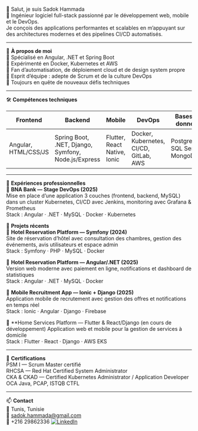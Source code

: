 👋 Salut, je suis Sadok Hammada  
🎯 Ingénieur logiciel full-stack passionné par le développement web, mobile et le DevOps.  
Je conçois des applications performantes et scalables en m’appuyant sur des architectures modernes et des pipelines CI/CD automatisés.  

---

🧠 **À propos de moi**  
🔹 Spécialisé en Angular, .NET et Spring Boot  
🔹 Expérimenté en Docker, Kubernetes et AWS  
🔹 Fan d’automatisation, de déploiement cloud et de design system propre  
🔹 Esprit d’équipe : adepte de Scrum et de la culture DevOps  
🔹 Toujours en quête de nouveaux défis techniques  

---

🛠️ **Compétences techniques**  

| Frontend | Backend | Mobile | DevOps | Bases de données |
|----------|---------|--------|--------|----------------|
| Angular, HTML/CSS/JS | Spring Boot, .NET, Django, Symfony, Node.js/Express | Flutter, React Native, Ionic | Docker, Kubernetes, CI/CD, GitLab, AWS | PostgreSQL, SQL Server, MongoDB |

---

💼 **Expériences professionnelles**  
🔸 **BNA Bank — Stage DevOps (2025)**  
Mise en place d’une application 3 couches (frontend, backend, MySQL) dans un cluster Kubernetes, CI/CD avec Jenkins, monitoring avec Grafana & Prometheus  
Stack : Angular · .NET · MySQL · Docker · Kubernetes  

💼 **Projets récents**  
🔸 **Hotel Reservation Platform — Symfony (2024)**  
Site de réservation d’hôtel avec consultation des chambres, gestion des événements, avis utilisateurs et espace admin  
Stack : Symfony · PHP · MySQL · Docker  

🔸 **Hotel Reservation Platform — Angular/.NET (2025)**  
Version web moderne avec paiement en ligne, notifications et dashboard de statistiques  
Stack : Angular · .NET · MySQL · Docker  

🔸 **Mobile Recruitment App — Ionic + Django (2025)**  
Application mobile de recrutement avec gestion des offres et notifications en temps réel  
Stack : Ionic · Angular · Django · Firebase 

🔸 **Home Services Platform — Flutter & React/Django (en cours de développement) 
Application web et mobile pour la gestion de services à domicile  
Stack : Flutter · React · Django · AWS EKS  

---

🧩 **Certifications**  
PSM I — Scrum Master certifié  
RHCSA — Red Hat Certified System Administrator  
CKA & CKAD — Certified Kubernetes Administrator / Application Developer  
OCA Java, PCAP, ISTQB CTFL  

---

📫 **Contact**  
📍 Tunis, Tunisie  
📧 sadok.hammada@gmail.com  
📱 +216 29862336 
[![LinkedIn](https://img.shields.io/badge/LinkedIn-Profile-blue?style=for-the-badge&logo=linkedin)](https://www.linkedin.com/in/sadok-hammada-0892b9301/)
